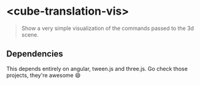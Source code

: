 # \<cube-translation-vis\>

> Show a very simple visualization of the commands passed to the 3d scene.

## Dependencies

This depends entirely on angular, tween.js and three.js. Go check those projects, they're awesome :smile: 
